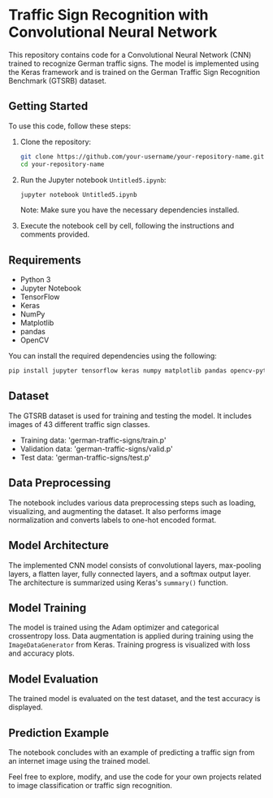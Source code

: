# Traffic Sign Recognition with Convolutional Neural Network

This repository contains code for a Convolutional Neural Network (CNN) trained to recognize German traffic signs. The model is implemented using the Keras framework and is trained on the German Traffic Sign Recognition Benchmark (GTSRB) dataset.

## Getting Started

To use this code, follow these steps:

1. Clone the repository:

    ```bash
    git clone https://github.com/your-username/your-repository-name.git
    cd your-repository-name
    ```

2. Run the Jupyter notebook `Untitled5.ipynb`:

    ```bash
    jupyter notebook Untitled5.ipynb
    ```

    Note: Make sure you have the necessary dependencies installed.

3. Execute the notebook cell by cell, following the instructions and comments provided.

## Requirements

- Python 3
- Jupyter Notebook
- TensorFlow
- Keras
- NumPy
- Matplotlib
- pandas
- OpenCV

You can install the required dependencies using the following:

```bash
pip install jupyter tensorflow keras numpy matplotlib pandas opencv-python
```

## Dataset

The GTSRB dataset is used for training and testing the model. It includes images of 43 different traffic sign classes.

- Training data: 'german-traffic-signs/train.p'
- Validation data: 'german-traffic-signs/valid.p'
- Test data: 'german-traffic-signs/test.p'

## Data Preprocessing

The notebook includes various data preprocessing steps such as loading, visualizing, and augmenting the dataset. It also performs image normalization and converts labels to one-hot encoded format.

## Model Architecture

The implemented CNN model consists of convolutional layers, max-pooling layers, a flatten layer, fully connected layers, and a softmax output layer. The architecture is summarized using Keras's `summary()` function.

## Model Training

The model is trained using the Adam optimizer and categorical crossentropy loss. Data augmentation is applied during training using the `ImageDataGenerator` from Keras. Training progress is visualized with loss and accuracy plots.

## Model Evaluation

The trained model is evaluated on the test dataset, and the test accuracy is displayed.

## Prediction Example

The notebook concludes with an example of predicting a traffic sign from an internet image using the trained model.

Feel free to explore, modify, and use the code for your own projects related to image classification or traffic sign recognition. 
